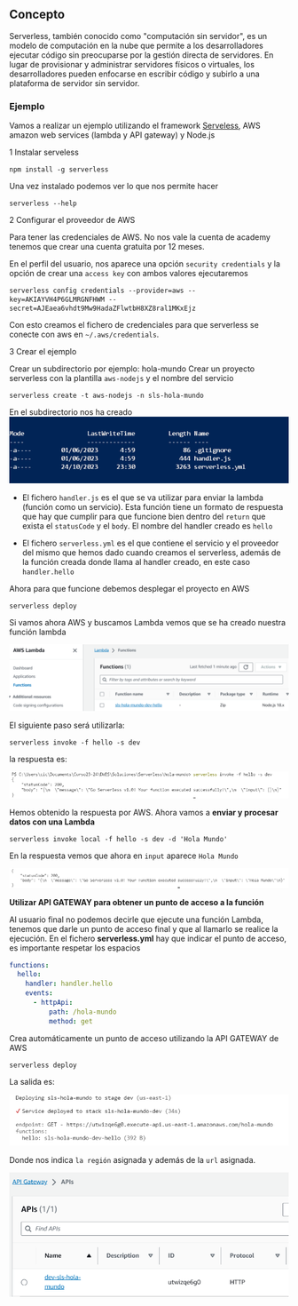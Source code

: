 ## Concepto
Serverless, también conocido como "computación sin servidor", es un modelo de computación en la nube que permite a los desarrolladores ejecutar código sin preocuparse por la gestión directa de servidores. En lugar de provisionar y administrar servidores físicos o virtuales, los desarrolladores pueden enfocarse en escribir código y subirlo a una plataforma de servidor sin servidor.

### Ejemplo
Vamos a realizar un ejemplo utilizando  el framework [Serveless](https://www.serverless.com/), AWS amazon web services (lambda y API gateway) y Node.js

1 Instalar serveless

```shell
npm install -g serverless
```
Una vez instalado podemos ver lo que nos permite hacer

```shell
serverless --help
```
2 Configurar el proveedor de AWS

Para tener las credenciales de AWS. No nos vale la cuenta de academy tenemos que crear una cuenta gratuita por 12 meses.
 
En el perfil del usuario, nos aparece una opción `security credentials` y la opción de crear una `access key` con ambos valores ejecutaremos

```shell
serverless config credentials --provider=aws --key=AKIAYVH4P6GLMRGNFHWM --secret=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
```
Con esto creamos el fichero de credenciales para que serverless se conecte con aws en `~/.aws/credentials`.

3 Crear el ejemplo

Crear un subdirectorio por ejemplo: hola-mundo
Crear un proyecto serverless con la plantilla `aws-nodejs` y el nombre del servicio

```shell
serverless create -t aws-nodejs -n sls-hola-mundo
```
En el subdirectorio nos ha creado
![proyecto](img/proyecto.png)

* El fichero `handler.js` es el que se va utilizar para enviar la lambda (función como un servicio). Esta función tiene un formato de respuesta que hay que cumplir para que funcione bien dentro del `return` que exista el `statusCode` y el `body`. El nombre del handler creado es `hello`

* El fichero `serverless.yml` es el que contiene el servicio y el proveedor del mismo que hemos dado cuando creamos el serverless, además de la función creada donde llama al handler creado, en este caso `handler.hello`

Ahora para que funcione debemos desplegar el proyecto en AWS 

```shell
serverless deploy
```
Si vamos ahora AWS y buscamos Lambda vemos que se ha creado nuestra función lambda

![ver la función en AWS](img/aws1.png)

El siguiente paso será utilizarla:

```shell
serverless invoke -f hello -s dev
```
la respuesta es:

![ver la ejecución de la respuesta](img/respawshello.png)

Hemos obtenido la respuesta por AWS. Ahora vamos a __enviar y procesar datos con una Lambda__

```shell
serverless invoke local -f hello -s dev -d 'Hola Mundo'
```
En la respuesta vemos que ahora en `input` aparece `Hola Mundo`

![ver la ejecución de la respuesta](img/respawshello1.png)

**Utilizar API GATEWAY para obtener un punto de acceso a la función**

Al usuario final no podemos decirle que ejecute una función Lambda, tenemos que darle un punto de acceso final y que al llamarlo se realice la ejecución.
En el fichero **serverless.yml**  hay que indicar el punto de acceso, es importante respetar los espacios
```yml
functions:
  hello:
    handler: handler.hello
    events:
      - httpApi:
          path: /hola-mundo
          method: get
```
Crea automáticamente un punto de acceso utilizando la API GATEWAY de AWS

```shell
serverless deploy

```
La salida es:

![ver la ejecución de la respuesta](img/respawshello2.png)

Donde nos indica `la región` asignada y además de la `url` asignada.

![en amazon ha creado un punto](img/consolaapi.png)







